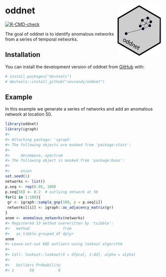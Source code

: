 
<!-- README.md is generated from README.Rmd. Please edit that file -->

# oddnet <img src="man/figures/oddnet.png" width = 140 align="right" />

<!-- badges: start -->

[![R-CMD-check](https://github.com/sevvandi/oddnet/workflows/R-CMD-check/badge.svg)](https://github.com/sevvandi/oddnet/actions)
<!-- badges: end -->

The goal of oddnet is to identify anomalous networks from a series of
temporal networks.

## Installation

You can install the development version of oddnet from
[GitHub](https://github.com/) with:

``` r
# install.packages("devtools")
# devtools::install_github("sevvandi/oddnet")
```

## Example

In this example we generate a series of networks and add an anomalous
network at location 50.

``` r
library(oddnet)
library(igraph)
#> 
#> Attaching package: 'igraph'
#> The following objects are masked from 'package:stats':
#> 
#>     decompose, spectrum
#> The following object is masked from 'package:base':
#> 
#>     union
set.seed(1)
networks <- list()
p.seq <- rep(0.05, 100)
p.seq[50] <- 0.2  # outlying network at 50
for(i in 1:100){
 gr <- igraph::sample_gnp(100, p = p.seq[i])
 networks[[i]] <- igraph::as_adjacency_matrix(gr)
}
anom <- anomalous_networks(networks)
#> Registered S3 method overwritten by 'tsibble':
#>   method               from 
#>   as_tibble.grouped_df dplyr
anom
#> Leave-out-out KDE outliers using lookout algorithm
#> 
#> Call: lookout::lookout(X = dfpca[, 1:dd], alpha = alpha)
#> 
#>   Outliers Probability
#> 1       50           0
```

